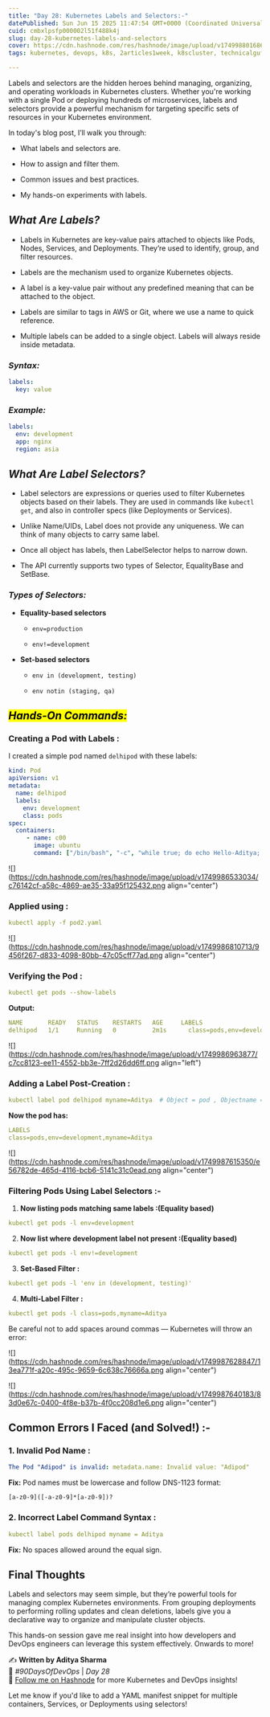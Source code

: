```yaml
---
title: "Day 28: Kubernetes Labels and Selectors:-"
datePublished: Sun Jun 15 2025 11:47:54 GMT+0000 (Coordinated Universal Time)
cuid: cmbxlpsfp000002l51f488k4j
slug: day-28-kubernetes-labels-and-selectors
cover: https://cdn.hashnode.com/res/hashnode/image/upload/v1749988016860/27786e7f-cd5a-4417-9b53-d9f6c7f2cdf2.png
tags: kubernetes, devops, k8s, 2articles1week, k8scluster, technicalguftgu, labels-and-selectors-kubernetes

---
```


Labels and selectors are the hidden heroes behind managing, organizing, and operating workloads in Kubernetes clusters. Whether you're working with a single Pod or deploying hundreds of microservices, labels and selectors provide a powerful mechanism for targeting specific sets of resources in your Kubernetes environment.

In today's blog post, I’ll walk you through:

* What labels and selectors are.
    
* How to assign and filter them.
    
* Common issues and best practices.
    
* My hands-on experiments with labels.
    

## ***What Are Labels?***

* Labels in Kubernetes are key-value pairs attached to objects like Pods, Nodes, Services, and Deployments. They’re used to identify, group, and filter resources.
    
* Labels are the mechanism used to organize Kubernetes objects.
    
* A label is a key-value pair without any predefined meaning that can be attached to the object.
    
* Labels are similar to tags in AWS or Git, where we use a name to quick reference.
    
* Multiple labels can be added to a single object. Labels will always reside inside metadata.
    

### ***Syntax:***

```yaml
labels:
  key: value
```

### ***Example:***

```yaml
labels:
  env: development
  app: nginx
  region: asia
```

## ***What Are Label Selectors?***

* Label selectors are expressions or queries used to filter Kubernetes objects based on their labels. They are used in commands like `kubectl get`, and also in controller specs (like Deployments or Services).
    
* Unlike Name/UIDs, Label does not provide any uniqueness. We can think of many objects to carry same label.
    
* Once all object has labels, then LabelSelector helps to narrow down.
    
* The API currently supports two types of Selector, EqualityBase and SetBase.
    

### ***Types of Selectors:***

* **Equality-based selectors**
    
    * `env=production`
        
    * `env!=development`
        
* **Set-based selectors**
    
    * `env in (development, testing)`
        
    * `env notin (staging, qa)`
        

## ***<mark>Hands-On Commands:</mark>***

### **Creating a Pod with Labels :**

I created a simple pod named `delhipod` with these labels:

```yaml
kind: Pod
apiVersion: v1
metadata:
  name: delhipod
  labels:
    env: development
    class: pods
spec:
  containers:
     - name: c00
       image: ubuntu
       command: ["/bin/bash", "-c", "while true; do echo Hello-Aditya; sleep 5 ; done"]
```

![](https://cdn.hashnode.com/res/hashnode/image/upload/v1749986533034/c76142cf-a58c-4869-ae35-33a95f125432.png align="center")

### **Applied using :**

```yaml
kubectl apply -f pod2.yaml
```

![](https://cdn.hashnode.com/res/hashnode/image/upload/v1749986810713/9456f267-d833-4098-80bb-47c05cff77ad.png align="center")

### **Verifying the Pod :**

```yaml
kubectl get pods --show-labels
```

**Output:**

```yaml
NAME       READY   STATUS    RESTARTS   AGE     LABELS
delhipod   1/1     Running   0          2m1s      class=pods,env=development
```

![](https://cdn.hashnode.com/res/hashnode/image/upload/v1749986963877/c7cc8123-ee11-4552-bb3e-7ff2d26dd6ff.png align="left")

### **Adding a Label Post-Creation :**

```yaml
kubectl label pod delhipod myname=Aditya  # Object = pod , Objectname = delhipod , myname=Aditya --> Key : Value
```

**Now the pod has:**

```yaml
LABELS
class=pods,env=development,myname=Aditya
```

![](https://cdn.hashnode.com/res/hashnode/image/upload/v1749987615350/e56782de-465d-4116-bcb6-5141c31c0ead.png align="center")

### Filtering Pods Using Label Selectors :-

1. **Now listing pods matching same labels :(Equality based)**
    

```yaml
kubectl get pods -l env=development
```

2. **Now list where development label not present :(Equality based)**
    

```yaml
kubectl get pods -l env!=development
```

3. **Set-Based Filter :**
    

```yaml
kubectl get pods -l 'env in (development, testing)'
```

4. **Multi-Label Filter :**
    

```yaml
kubectl get pods -l class=pods,myname=Aditya
```

Be careful not to add spaces around commas — Kubernetes will throw an error:

![](https://cdn.hashnode.com/res/hashnode/image/upload/v1749987628847/13ea771f-a20c-495c-9659-6c638c76666a.png align="center")

![](https://cdn.hashnode.com/res/hashnode/image/upload/v1749987640183/83d0e67c-0400-4f8e-b37b-4f0cc208d1e6.png align="center")

## Common Errors I Faced (and Solved!) :-

### 1\. **Invalid Pod Name :**

```yaml
The Pod "Adipod" is invalid: metadata.name: Invalid value: "Adipod"
```

**Fix:** Pod names must be lowercase and follow DNS-1123 format:

```plaintext
[a-z0-9]([-a-z0-9]*[a-z0-9])?
```

### 2\. **Incorrect Label Command Syntax :**

```yaml
kubectl label pods delhipod myname = Aditya  
```

**Fix:** No spaces allowed around the equal sign.

## Final Thoughts

Labels and selectors may seem simple, but they’re powerful tools for managing complex Kubernetes environments. From grouping deployments to performing rolling updates and clean deletions, labels give you a declarative way to organize and manipulate cluster objects.

This hands-on session gave me real insight into how developers and DevOps engineers can leverage this system effectively. Onwards to more!

✍️ **Written by Aditya Sharma**  
🎯 *#90DaysOfDevOps* | *Day 28*  
📍 [](https://hashnode.com/@brahmanaditya37)[Follow me on Hashnode](https://hashnode.com/@brahmanaditya37) for more Kubernetes and DevOps insights!

Let me know if you'd like to add a YAML manifest snippet for multiple containers, Services, or Deployments using selectors!